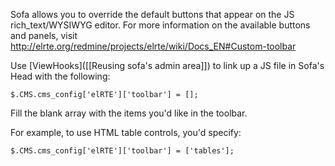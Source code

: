 Sofa allows you to override the default buttons that appear on the JS rich_text/WYSIWYG editor. For more information on the available buttons and panels, visit http://elrte.org/redmine/projects/elrte/wiki/Docs_EN#Custom-toolbar

Use [ViewHooks]([[Reusing sofa's admin area]]) to link up a JS file in Sofa's Head with the following:

`$.CMS.cms_config['elRTE']['toolbar'] = [];` 

Fill the blank array with the items you'd like in the toolbar. 

For example, to use HTML table controls, you'd specify:

`$.CMS.cms_config['elRTE']['toolbar'] = ['tables'];`